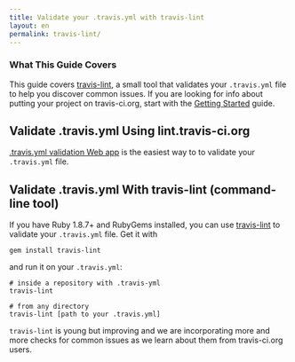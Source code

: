 ```yaml
---
title: Validate your .travis.yml with travis-lint
layout: en
permalink: travis-lint/
---
```


### What This Guide Covers

This guide covers [travis-lint](https://github.com/travis-ci/travis-lint), a small tool that validates your `.travis.yml` file to help you discover common issues. If you are looking for info about putting your project on travis-ci.org, start with the [Getting Started](/docs/user/getting-started/) guide.

## Validate .travis.yml Using lint.travis-ci.org

[.travis.yml validation Web app](http://lint.travis-ci.org) is the easiest way to to validate your `.travis.yml` file.

## Validate .travis.yml With travis-lint (command-line tool)

If you have Ruby 1.8.7+ and RubyGems installed, you can use [travis-lint](http://github.com/travis-ci/travis-lint) to validate your `.travis.yml` file. Get it with

    gem install travis-lint

and run it on your `.travis.yml`:

    # inside a repository with .travis-yml
    travis-lint

    # from any directory
    travis-lint [path to your .travis.yml]

`travis-lint` is young but improving and we are incorporating more and more checks for common issues as we learn about them from travis-ci.org users.
